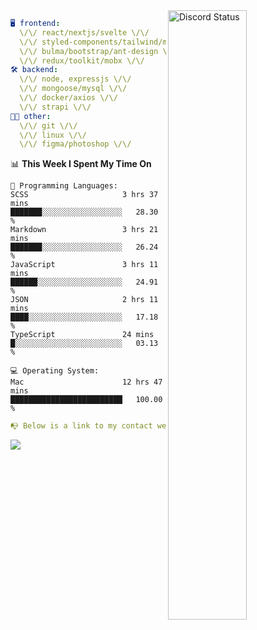 
<a href="https://discord.com/users/279302975371870218" target="_blank">
    <img width="50%" align="right" alt="Discord Status" src="https://lanyard.cnrad.dev/api/279302975371870218?bg=161B22&borderRadius=5px%205px%200%200&hideTimestamp=true&idleMessage=Just%20chillin%27%20at%20the%20moment&animated=true">
</a>

```yaml
🖥️ frontend: 
  \/\/ react/nextjs/svelte \/\/
  \/\/ styled-components/tailwind/mui/
  \/\/ bulma/bootstrap/ant-design \/\/
  \/\/ redux/toolkit/mobx \/\/
🛠 backend: 
  \/\/ node, expressjs \/\/
  \/\/ mongoose/mysql \/\/
  \/\/ docker/axios \/\/
  \/\/ strapi \/\/
👨‍💻 other: 
  \/\/ git \/\/ 
  \/\/ linux \/\/
  \/\/ figma/photoshop \/\/
```
<!--START_SECTION:waka-->
📊 **This Week I Spent My Time On** 

```text
💬 Programming Languages: 
SCSS                     3 hrs 37 mins       ███████░░░░░░░░░░░░░░░░░░   28.30 % 
Markdown                 3 hrs 21 mins       ███████░░░░░░░░░░░░░░░░░░   26.24 % 
JavaScript               3 hrs 11 mins       ██████░░░░░░░░░░░░░░░░░░░   24.91 % 
JSON                     2 hrs 11 mins       ████░░░░░░░░░░░░░░░░░░░░░   17.18 % 
TypeScript               24 mins             █░░░░░░░░░░░░░░░░░░░░░░░░   03.13 % 

💻 Operating System: 
Mac                      12 hrs 47 mins      █████████████████████████   100.00 % 
```


<!--END_SECTION:waka-->
```yaml
📭 Below is a link to my contact website 
```
<a href="https://mxns.xyz" target="_black"> <img src="https://img.shields.io/badge/website-161B22?style=for-the-badge&logo=About.me&logoColor=white"></img> <a/>
